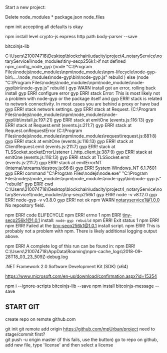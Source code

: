 
Start a new project:

Delete node_modules * package.json node_files

npm init
accepting all defaults is okay

npm install level crypto-js express http path body-parser --save

bitcoinjs-lib





C:\Users\210074718\Desktop\blockchain\udacity\project4_notaryService\notaryService1\node_modules\tiny-secp256k1>if not defined npm_config_node_gyp (node "C:\Program Files\nodejs\node_modules\npm\node_modules\npm-lifecycle\node-gyp-bin\\..\..\node_modules\node-gyp\bin\node-gyp.js" rebuild )  else (node "C:\Program Files\nodejs\node_modules\npm\node_modules\node-gyp\bin\node-gyp.js" rebuild )
gyp WARN install got an error, rolling back install
gyp ERR! configure error
gyp ERR! stack Error: This is most likely not a problem with node-gyp or the package itself and
gyp ERR! stack is related to network connectivity. In most cases you are behind a proxy or have bad
gyp ERR! stack network settings.
gyp ERR! stack     at Request.<anonymous> (C:\Program Files\nodejs\node_modules\npm\node_modules\node-gyp\lib\install.js:197:21)
gyp ERR! stack     at emitOne (events.js:116:13)
gyp ERR! stack     at Request.emit (events.js:211:7)
gyp ERR! stack     at Request.onRequestError (C:\Program Files\nodejs\node_modules\npm\node_modules\request\request.js:881:8)
gyp ERR! stack     at emitOne (events.js:116:13)
gyp ERR! stack     at ClientRequest.emit (events.js:211:7)
gyp ERR! stack     at TLSSocket.socketErrorListener (_http_client.js:387:9)
gyp ERR! stack     at emitOne (events.js:116:13)
gyp ERR! stack     at TLSSocket.emit (events.js:211:7)
gyp ERR! stack     at emitErrorNT (internal/streams/destroy.js:66:8)
gyp ERR! System Windows_NT 6.1.7601
gyp ERR! command "C:\\Program Files\\nodejs\\node.exe" "C:\\Program Files\\nodejs\\node_modules\\npm\\node_modules\\node-gyp\\bin\\node-gyp.js" "rebuild"
gyp ERR! cwd C:\Users\210074718\Desktop\blockchain\udacity\project4_notaryService\notaryService1\node_modules\tiny-secp256k1
gyp ERR! node -v v8.12.0
gyp ERR! node-gyp -v v3.8.0
gyp ERR! not ok
npm WARN notaryservice1@1.0.0 No repository field.

npm ERR! code ELIFECYCLE
npm ERR! errno 1
npm ERR! tiny-secp256k1@1.0.1 install: `node-gyp rebuild`
npm ERR! Exit status 1
npm ERR!
npm ERR! Failed at the tiny-secp256k1@1.0.1 install script.
npm ERR! This is probably not a problem with npm. There is likely additional logging output above.

npm ERR! A complete log of this run can be found in:
npm ERR!     C:\Users\210074718\AppData\Roaming\npm-cache\_logs\2018-09-28T18_03_23_509Z-debug.log





 .NET Framework 2.0 Software Development Kit (SDK) (x64)

https://www.microsoft.com/en-us/download/confirmation.aspx?id=15354






npm i --ignore-scripts bitcoinjs-lib --save
npm install bitcoinjs-message --save



## START GIT

create repo on remote github.com

git init
git remote add origin https://github.com/mpUrban/project
need to stage/commit first?  
git push -u origin master (if this fails, use the button)
go to repo on github, add new file, type 'license' and then select a license
